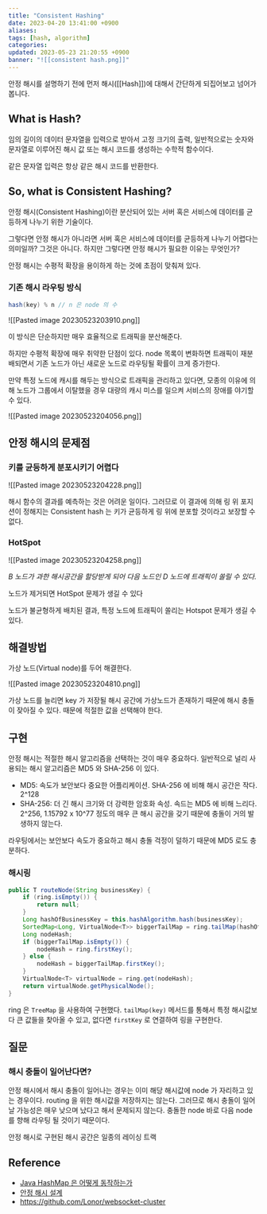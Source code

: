 ```yaml
---
title: "Consistent Hashing"
date: 2023-04-20 13:41:00 +0900
aliases: 
tags: [hash, algorithm]
categories: 
updated: 2023-05-23 21:20:55 +0900
banner: "![[consistent hash.png]]"
---
```


안정 해시를 설명하기 전에 먼저 해시([[Hash]])에 대해서 간단하게 되집어보고 넘어가 봅니다.

## What is Hash?

임의 길이의 데이터 문자열을 입력으로 받아서 고정 크기의 출력, 일반적으로는 숫자와 문자열로 이루어진 해시 값 또는 해시 코드를 생성하는 수학적 함수이다.

같은 문자열 입력은 항상 같은 해시 코드를 반환한다.

## So, what is Consistent Hashing?

안정 해시(Consistent Hashing)이란 분산되어 있는 서버 혹은 서비스에 데이터를 균등하게 나누기 위한 기술이다.

그렇다면 안정 해시가 아니라면 서버 혹은 서비스에 데이터를 균등하게 나누기 어렵다는 의미일까? 그것은 아니다. 하지만 그렇다면 안정 해시가 필요한 이유는 무엇인가?

안정 해시는 수평적 확장을 용이하게 하는 것에 초점이 맞춰져 있다.

### 기존 해시 라우팅 방식

```java
hash(key) % n // n 은 node 의 수
```

![[Pasted image 20230523203910.png]]

이 방식은 단순하지만 매우 효율적으로 트래픽을 분산해준다.

하지만 수평적 확장에 매우 취약한 단점이 있다. node 목록이 변화하면 트래픽이 재분배되면서 기존 노드가 아닌 새로운 노드로 라우팅될 확률이 크게 증가한다.

만약 특정 노드에 캐시를 해두는 방식으로 트래픽을 관리하고 있다면, 모종의 이유에 의해 노드가 그룹에서 이탈했을 경우 대량의 캐시 미스를 일으켜 서비스의 장애를 야기할 수 있다.

![[Pasted image 20230523204056.png]]

## 안정 해시의 문제점

### 키를 균등하게 분포시키기 어렵다

![[Pasted image 20230523204228.png]]

해시 함수의 결과를 예측하는 것은 어려운 일이다. 그러므로 이 결과에 의해 링 위 포지션이 정해지는 Consistent hash 는 키가 균등하게 링 위에 분포할 것이라고 보장할 수 없다.

### HotSpot

![[Pasted image 20230523204258.png]]

_B 노드가 과한 해시공간을 할당받게 되어 다음 노드인 D 노드에 트래픽이 쏠릴 수 있다._

노드가 제거되면 HotSpot 문제가 생길 수 있다

노드가 불균형하게 배치된 결과, 특정 노드에 트래픽이 쏠리는 Hotspot 문제가 생길 수 있다.

## 해결방법

가상 노드(Virtual node)를 두어 해결한다.

![[Pasted image 20230523204810.png]]

가상 노드를 늘리면 key 가 저장될 해시 공간에 가상노드가 존재하기 때문에 해시 충돌이 잦아질 수 있다. 때문에 적절한 값을 선택해야 한다.

## 구현

안정 해시는 적절한 해시 알고리즘을 선택하는 것이 매우 중요하다. 일반적으로 널리 사용되는 해시 알고리즘은 MD5 와 SHA-256 이 있다.

- MD5: 속도가 보안보다 중요한 어플리케이션. SHA-256 에 비해 해시 공간은 작다. 2^128
- SHA-256: 더 긴 해시 크기와 더 강력한 암호화 속성. 속드는 MD5 에 비해 느리다. 2^256, 1.15792 x 10^77 정도의 매우 큰 해시 공간을 갖기 때문에 충돌이 거의 발생하지 않는다.

라우팅에서는 보안보다 속도가 중요하고 해시 충돌 걱정이 덜하기 때문에 MD5 로도 충분하다.

### 해시링

```java
public T routeNode(String businessKey) {
    if (ring.isEmpty()) {
        return null;
    }
    Long hashOfBusinessKey = this.hashAlgorithm.hash(businessKey);
    SortedMap<Long, VirtualNode<T>> biggerTailMap = ring.tailMap(hashOfBusinessKey);
    Long nodeHash;
    if (biggerTailMap.isEmpty()) {
        nodeHash = ring.firstKey();
    } else {
        nodeHash = biggerTailMap.firstKey();
    }
    VirtualNode<T> virtualNode = ring.get(nodeHash);
    return virtualNode.getPhysicalNode();
}
```

ring 은 `TreeMap` 을 사용하여 구현했다. `tailMap(key)` 메서드를 통해서 특정 해시값보다 큰 값들을 찾아올 수 있고, 없다면 `firstKey` 로 연결하여 링을 구현한다.

## 질문

### 해시 충돌이 일어난다면?

안정 해시에서 해시 충돌이 일어나는 경우는 이미 해당 해시값에 node 가 자리하고 있는 경우이다. routing 을 위한 해시값을 저장하지는 않는다. 그러므로 해시 충돌이 일어날 가능성은 매우 낮으며 났다고 해서 문제되지 않는다. 충돌한 node 바로 다음 node 를 향해 라우팅 될 것이기 때문이다.

안정 해시로 구현된 해시 공간은 일종의 레이싱 트랙

## Reference

- [Java HashMap 은 어떻게 동작하는가](https://d2.naver.com/helloworld/831311)
- [안정 해시 설계](https://donghyeon.dev/%EC%9D%B8%ED%94%84%EB%9D%BC/2022/03/20/%EC%95%88%EC%A0%95-%ED%95%B4%EC%8B%9C-%EC%84%A4%EA%B3%84/)
- https://github.com/Lonor/websocket-cluster
